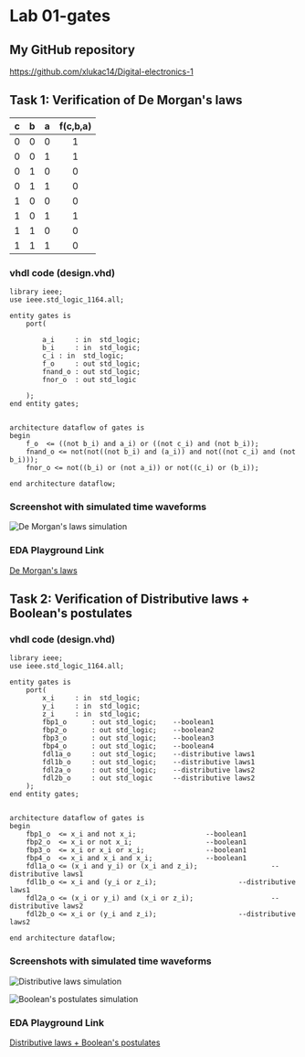 # Lab 01-gates 

## My GitHub repository

https://github.com/xlukac14/Digital-electronics-1

## Task 1: Verification of De Morgan's laws

| **c** | **b** |**a** | **f(c,b,a)** |
| :-: | :-: | :-: | :-: |
| 0 | 0 | 0 | 1 |
| 0 | 0 | 1 | 1 |
| 0 | 1 | 0 | 0 |
| 0 | 1 | 1 | 0 |
| 1 | 0 | 0 | 0 |
| 1 | 0 | 1 | 1 |
| 1 | 1 | 0 | 0 |
| 1 | 1 | 1 | 0 |

### vhdl code (design.vhd)

```
library ieee;               
use ieee.std_logic_1164.all;

entity gates is
    port(
    	
        a_i     : in  std_logic;         
        b_i     : in  std_logic;         
        c_i	: in  std_logic;			
        f_o     : out std_logic;        
        fnand_o : out std_logic;         
        fnor_o  : out std_logic
        
    );
end entity gates;


architecture dataflow of gates is
begin
    f_o  <= ((not b_i) and a_i) or ((not c_i) and (not b_i));
    fnand_o <= not(not((not b_i) and (a_i)) and not((not c_i) and (not b_i)));
    fnor_o <= not((b_i) or (not a_i)) or not((c_i) or (b_i));
    
end architecture dataflow;
```

### Screenshot with simulated time waveforms

![De Morgan's laws simulation](https://github.com/xlukac14/Digital-electronics-1/tree/main/Labs/01-gates/images/DMlaws.png  "De Morgan's laws")

### EDA Playground Link

[De Morgan's laws](https://www.edaplayground.com/x/m53W)

## Task 2: Verification of Distributive laws + Boolean's postulates

### vhdl code (design.vhd)

```
library ieee;               
use ieee.std_logic_1164.all;

entity gates is
    port(
        x_i		: in  std_logic;
        y_i		: in  std_logic;
        z_i		: in  std_logic;
        fbp1_o		: out std_logic;	--boolean1
        fbp2_o		: out std_logic;	--boolean2
        fbp3_o		: out std_logic;	--boolean3
        fbp4_o		: out std_logic;	--boolean4
        fdl1a_o		: out std_logic;	--distributive laws1
        fdl1b_o		: out std_logic;	--distributive laws1
        fdl2a_o		: out std_logic;	--distributive laws2
        fdl2b_o		: out std_logic		--distributive laws2
    );
end entity gates;


architecture dataflow of gates is
begin
    fbp1_o  <= x_i and not x_i;					--boolean1
    fbp2_o  <= x_i or not x_i;					--boolean1
    fbp3_o  <= x_i or x_i or x_i;				--boolean1
    fbp4_o  <= x_i and x_i and x_i;				--boolean1
    fdl1a_o <= (x_i and y_i) or (x_i and z_i);	                --distributive laws1
    fdl1b_o <= x_i and (y_i or z_i);			        --distributive laws1
    fdl2a_o <= (x_i or y_i) and (x_i or z_i);	                --distributive laws2
    fdl2b_o <= x_i or (y_i and z_i);			        --distributive laws2
    	
end architecture dataflow;
```

### Screenshots with simulated time waveforms

![Distributive laws simulation][logo]

[logo]: https://github.com/xlukac14/Digital-electronics-1/tree/main/Labs/01-gates/images/Dlaws.png
![Boolean's postulates simulation](https://github.com/xlukac14/Digital-electronics-1/tree/main/Labs/01-gates/images/Bpostulates.png)


### EDA Playground Link

[Distributive laws + Boolean's postulates](https://www.edaplayground.com/x/srNS)


